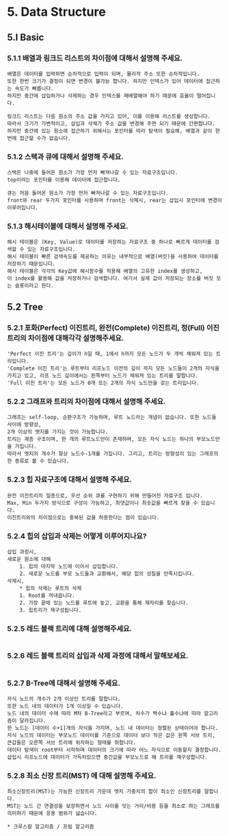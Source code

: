 # 5. Data Structure
## 5.l Basic
### 5.1.1 배열과 링크드 리스트의 차이점에 대해서 설명해 주세요.
```
배열은 데이터를 입력하면 순차적으로 입력이 되며, 물리적 주소 또한 순차적입니다. 
또한 한번 크기가 결정이 되면 변경이 불가능 합니다. 하지만 인덱스가 있어 데이터에 접근하는 속도가 빠릅니다. 
하지만 중간에 삽입하거나 삭제하는 경우 인덱스를 재배열해야 하기 때문에 효율이 떨어집니다.

링크드 리스트는 다음 원소의 주소 값을 가지고 있어, 이를 이용해 리스트를 생성합니다. 
따라서 크기가 가변적이고, 삽입과 삭제가 주소 값을 변경해 주면 되기 때문에 간편합니다.
하지만 중간에 있는 원소에 접근하기 위해서는 포인터를 따라 탐색이 필요해, 배열과 같이 한번에 접근할 수가 없습니다.
```
### 5.1.2 스택과 큐에 대해서 설명해 주세요.
```
스택은 나중에 들어온 원소가 가장 먼저 빠져나갈 수 있는 자료구조입니다.
top이라는 포인터를 이용해 데이터에 접근합니다.

큐는 처음 들어온 원소가 가장 먼저 빠져나갈 수 있는 자료구조입니다. 
front와 rear 두가지 포인터를 사용하며 front는 삭제시, rear는 삽입시 포인터에 변경이 이루어집니다.
```
### 5.1.3 해시테이블에 대해서 설명해 주세요.
```
해시 테이블은 (Key, Value)로 데이터를 저장하는 자료구조 중 하나로 빠르게 데이터를 검색할 수 있는 자료구조입니다. 
해시 테이블이 빠른 검색속도를 제공하는 이유는 내부적으로 배열(버킷)을 사용하여 데이터를 저장하기 때문입니다.
해시 테이블은 각각의 Key값에 해시함수를 적용해 배열의 고유한 index를 생성하고, 
이 index를 활용해 값을 저장하거나 검색합니다. 여기서 실제 값이 저장되는 장소를 버킷 또는 슬롯이라고 한다.
```
## 5.2 Tree
### 5.2.1 포화(Perfect) 이진트리, 완전(Complete) 이진트리, 정(Full) 이진트리의 차이점에 대해각각 설명해주세요.
```
'Perfect 이진 트리'는 깊이가 h일 때, 1에서 h까지 모든 노드가 두 개씩 채워져 있는 트리입니다.
'Complete 이진 트리'는 루트부터 리프노드 이전의 깊이 까지 모든 노드들이 2개의 자식을 가지고 있고, 리프 노드 깊이에서는 왼쪽부터 노드가 채워져 있는 트리를 말합니다.
'Full 이진 트리'는 모든 노드가 0개 또는 2개의 자식 노드만을 갖는 트리입니다.
```
### 5.2.2 그래프와 트리의 차이점에 대해서 설명해 주세요.
```
그래프는 self-loop, 순환구조가 가능하며, 루트 노드라는 개념이 없습니다. 또한 노드들 사이에 방향성, 
2개 이상의 엣지를 가지는 것이 가능합니다.
트리는 계층 구조이며, 한 개의 루트노드만이 존재하며, 모든 자식 노드는 하나의 부모노드만을 가집니다. 
따라서 엣지의 개수가 항상 노드수-1개를 가집니다. 그리고, 트리는 방향성이 있는 그래프의 한 종류로 볼 수 있습니다.
```
### 5.2.3 힙 자료구조에 대해서 설명해 주세요.
```
완전 이진트리의 일종으로, 우선 순위 큐를 구현하기 위해 만들어진 자료구조 입니다.
Max, Min 두가지 방식으로 구성이 가능하고, 최댓값이나 최솟값을 빠르게 찾을 수 있습니다.
이진트리와의 차이점으로는 중복된 값을 허용한다는 점이 있습니다.
```
### 5.2.4 힙의 삽입과 삭제는 어떻게 이루어지나요?
```
삽입 과정시, 
새로운 원소에 대해
    1. 힙의 마지막 노드에 이어서 삽입합니다.
    2. 새로운 노드를 부모 노드들과 교환해서, 해당 힙의 성질을 만족시킵니다.
삭제시,
    * 힙의 삭제는 루트의 삭제
    1. Root를 꺼내옵니다.
    2. 가장 끝에 있는 노드를 루트에 놓고, 교환을 통해 제자리를 찾습니다.
    3. 힙트리가 재구성됩니다.
```
### 5.2.5 레드 블랙 트리에 대해 설명해주세요.
```

```
### 5.2.6 레드 블랙 트리의 삽입과 삭제 과정에 대해서 말해보세요.
```

```
### 5.2.7 B-Tree에 대해서 설명해 주세요.
```
자식 노드의 개수가 2개 이상인 트리를 말합니다. 
또한 노드 내의 데이터가 1개 이상일 수 있습니다. 
노드 내의 데이터 수에 따라 M차 B-Tree라고 부르며, 차수가 짝수냐 홀수냐에 따라 알고리즘이 달라집니다.
한 노드는 [데이터 수+1]개의 자식을 가지며, 노드 내 데이터는 정렬된 상태이어야 합니다.
자식 노드의 데이터는 부모노드 데이터를 기준으로 데이터 보다 작은 값은 왼쪽 서브 트리,
큰값들은 오른쪽 서브 트리에 위치하는 형태를 취합니다.
데이터 탐색이 root부터 시작하며 데이터의 크기에 따라 어느 자식으로 이동할지 결정합니다.
삽입시 리프노드에 데이터가 가득차있으면 중간값을 부모노드로 해 트리를 재구성합니다.
```
### 5.2.8 최소 신장 트리(MST) 에 대해 설명해 주세요.
```
최소신장트리(MST)는 가능한 신장트리 가운데 엣지 가중치의 합이 최소인 신장트리를 말합니다. 
MST는 노드 간 연결성을 보장하면서 노드 사이를 잇는 거리/비용 등을 최소로 하는 그래프를 의미하기 때문에 응용 범위가 넓습니다.

* 크루스칼 알고리즘 / 프림 알고리즘
```
